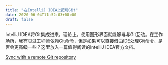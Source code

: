 ```yaml
---
title: "在IntelliJ IDEA上把玩Git"
date: 2020-06-04T11:52:03+08:00
draft: false
---
```


IntelliJ IDEA将Git集成进来，理论上，使用图形界面就能够与与Git互动。在工作场所，我有见过工程师依赖Git命令，但是如果可以直接借由IDE处理Git命令，是否会更高级一些？这里放入一篇值得阅读的IntelliJ IDEA官方文档。

<!--more-->

[Sync with a remote Git repository](https://www.jetbrains.com/help/idea/sync-with-a-remote-repository.html)

